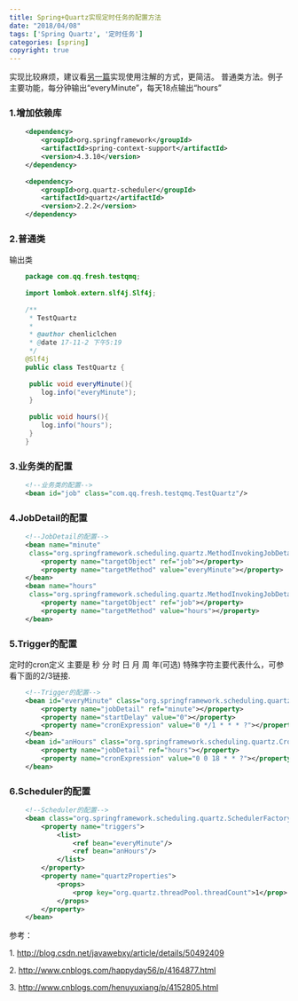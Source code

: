 ```yaml
---
title: Spring+Quartz实现定时任务的配置方法
date: "2018/04/08"
tags: ['Spring Quartz', '定时任务']
categories: [spring]
copyright: true
---
```

实现比较麻烦，建议看[另一篇](/2018/04/08/spring用Scheduled注解方式实现定时任务)实现使用注解的方式，更简洁。
普通类方法。例子主要功能，每分钟输出“everyMinute”，每天18点输出“hours”

###  1.增加依赖库
```xml
    <dependency>
        <groupId>org.springframework</groupId>
        <artifactId>spring-context-support</artifactId>
        <version>4.3.10</version>
    </dependency>
     
    <dependency>
        <groupId>org.quartz-scheduler</groupId>
        <artifactId>quartz</artifactId>
        <version>2.2.2</version>
    </dependency>
```
###  2.普通类
输出类  
```java
    package com.qq.fresh.testqmq;
     
    import lombok.extern.slf4j.Slf4j;
     
    /**
     * TestQuartz
     *
     * @author chenliclchen
     * @date 17-11-2 下午5:19
     */
    @Slf4j
    public class TestQuartz {
     
     public void everyMinute(){
        log.info("everyMinute");
     }
     
     public void hours(){
        log.info("hours");
     }
    }
```
###  3.业务类的配置
```xml
    <!--业务类的配置-->
    <bean id="job" class="com.qq.fresh.testqmq.TestQuartz"/>
```
###  4.JobDetail的配置
```xml
    <!--JobDetail的配置-->
    <bean name="minute"
     class="org.springframework.scheduling.quartz.MethodInvokingJobDetailFactoryBean">
        <property name="targetObject" ref="job"></property>
        <property name="targetMethod" value="everyMinute"></property>
    </bean>
    <bean name="hours"
     class="org.springframework.scheduling.quartz.MethodInvokingJobDetailFactoryBean">
        <property name="targetObject" ref="job"></property>
        <property name="targetMethod" value="hours"></property>
    </bean>
```
###  5.Trigger的配置
定时的cron定义 主要是  秒 分 时 日 月 周 年(可选) 特殊字符主要代表什么，可参看下面的2/3链接.  
```xml
    <!--Trigger的配置-->
    <bean id="everyMinute" class="org.springframework.scheduling.quartz.CronTriggerFactoryBean">
        <property name="jobDetail" ref="minute"></property>
        <property name="startDelay" value="0"></property>
        <property name="cronExpression" value="0 */1 * * * ?"></property>
    </bean>
    <bean id="anHours" class="org.springframework.scheduling.quartz.CronTriggerFactoryBean">
        <property name="jobDetail" ref="hours"></property>
        <property name="cronExpression" value="0 0 18 * * ?"></property>
    </bean>
```
###  6.Scheduler的配置
```xml
    <!--Scheduler的配置-->
    <bean class="org.springframework.scheduling.quartz.SchedulerFactoryBean">
        <property name="triggers">
            <list>
                <ref bean="everyMinute"/>
                <ref bean="anHours"/>
            </list>
        </property>
        <property name="quartzProperties">
            <props>
                <prop key="org.quartz.threadPool.threadCount">1</prop>
            </props>
        </property>
    </bean>
```
参考：  

1\. [ http://blog.csdn.net/javawebxy/article/details/50492409
](http://blog.csdn.net/javawebxy/article/details/50492409)

2\. [ http://www.cnblogs.com/happyday56/p/4164877.html
](http://www.cnblogs.com/happyday56/p/4164877.html)

3\. [ http://www.cnblogs.com/henuyuxiang/p/4152805.html
](http://www.cnblogs.com/henuyuxiang/p/4152805.html)

  
  

  

